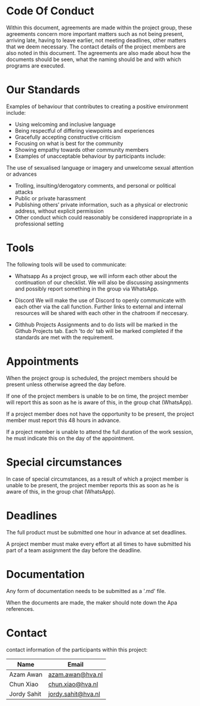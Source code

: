 # Code Of Conduct
Within this document, agreements are made within the project group, these agreements concern more important matters such as not being present, arriving late, having to leave earlier, not meeting deadlines, other matters that we deem necessary. The contact details of the project members are also noted in this document. The agreements are also made about how the documents should be seen, what the naming should be and with which programs are executed.

# Our Standards
Examples of behaviour that contributes to creating a positive environment include:

- Using welcoming and inclusive language
- Being respectful of differing viewpoints and experiences
- Gracefully accepting constructive criticism
- Focusing on what is best for the community
- Showing empathy towards other community members
- Examples of unacceptable behaviour by participants include:

The use of sexualised language or imagery and unwelcome sexual attention or advances
- Trolling, insulting/derogatory comments, and personal or political attacks
- Public or private harassment
- Publishing others’ private information, such as a physical or electronic address, without explicit permission
- Other conduct which could reasonably be considered inappropriate in a professional setting

# Tools
The following tools will be used to communicate:

- Whatsapp
As a project group, we will inform each other about the continuation of our checklist. We will also be discussing assingnments and possibly report something in the group via WhatsApp.

- Discord
We will make the use of Discord to openly communicate with each other via the call function. Further links to external and internal resources will be shared with each other in the chatroom if neccesary.

- Githhub Projects
Assignments and to do lists will be marked in the Github Projects tab. Each 'to do' tab will be marked completed if the standards are met with the requirement.

# Appointments
When the project group is scheduled, the project members should be present unless otherwise agreed the day before.

If one of the project members is unable to be on time, the project member will report this as soon as he is aware of this, in the group chat (WhatsApp).

If a project member does not have the opportunity to be present, the project member must report this 48 hours in advance.

If a project member is unable to attend the full duration of the work session, he must indicate this on the day of the appointment.

# Special circumstances
In case of special circumstances, as a result of which a project member is unable to be present, the project member reports this as soon as he is aware of this, in the group chat (WhatsApp).

# Deadlines
The full product must be submitted one hour in advance at set deadlines.

A project member must make every effort at all times to have submitted his part of a team assignment the day before the deadline.


# Documentation
Any form of documentation needs to be submitted as a '.md' file. 

When the documents are made, the maker should note down the Apa references.

# Contact
contact information of the participants within this project:

|Name|Email|
|---|---|
|Azam Awan|azam.awan@hva.nl|
|Chun Xiao|chun.xiao@hva.nl|
|Jordy Sahit|jordy.sahit@hva.nl|

